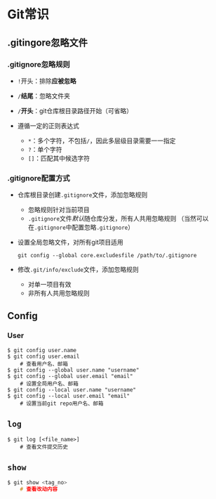 #	Git常识

##	.gitingore忽略文件

###	.gitignore忽略规则

-	`!`开头：排除**应被忽略**

-	`/`**结尾**：忽略文件夹

-	`/`**开头**：git仓库根目录路径开始（可省略）

-	遵循一定的正则表达式
	-	`*`：多个字符，不包括`/`，因此多层级目录需要一一指定
	-	`?`：单个字符
	-	`[]`：匹配其中候选字符

###	.gitignore配置方式

-	仓库根目录创建`.gitignore`文件，添加忽略规则
	-	忽略规则针对当前项目
	-	`.gitignore`文件*默认*随仓库分发，所有人共用忽略规则
		（当然可以在`.gitignore`中配置忽略`.gitignore`）

-	设置全局忽略文件，对所有git项目适用
	```shell
	git config --global core.excludesfile /path/to/.gitignore
	```

-	修改`.git/info/exclude`文件，添加忽略规则
	-	对单一项目有效
	-	非所有人共用忽略规则

##	Config

###	User

```shell
$ git config user.name
$ git config user.email
	# 查看用户名、邮箱
$ git config --global user.name "username"
$ git config --global user.email "email"
	# 设置全局用户名、邮箱
$ git config --local user.name "username"
$ git config --local user.email "email"
	# 设置当前git repo用户名、邮箱
```

##	`log`

```shell
$ git log [<file_name>]
	# 查看文件提交历史
```

##	`show`

```c
$ git show <tag_no>
	# 查看改动内容
```






